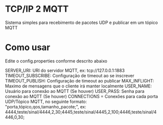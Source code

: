 # TCP/IP 2 MQTT

Sistema simples para recebimento de pacotes UDP e publicar em um tópico MQTT

# Como usar

Edite o config.properties conforme descrito abaixo

SERVER_URI: URI do servidor MQTT, ex: tcp://127.0.0.1:1883
TIMEOUT_SUBSCRIBE: Configuração de timeout ao se inscrever
TIMEOUT_PUBLISH: Configuração de timeout ao publicar
MAX_INFLIGHT: Maximo de mensagens que o cliente irá manter localmente
USER_NAME: Usuário para conexão ao MQTT (Se houver)
USER_PASS: Senha para conexão ao MQTT (Se houver)
CONNECTIONS = Conexões para cada porta UDP/Tópico MQTT, no seguinte formato: "porta,tópico,qos,tamanho_pacote;", ex: 4444,teste/sinal/4444,2,30;4445,teste/sinal/4445,2,100;4446,teste/sinal/4446,0,30;
